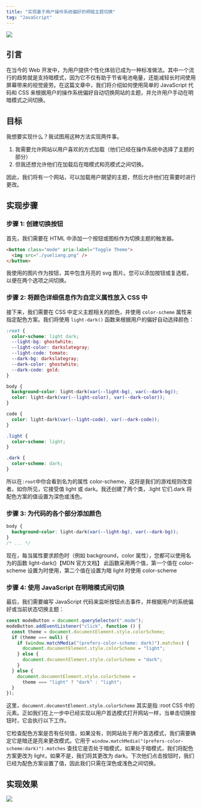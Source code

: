 ```yaml
---
title: "实现基于用户操作系统偏好的明暗主题切换"
tag: "JavaScript"
---
```


<img src="../imgs/76/04.webp" />

## 引言

在当今的 Web 开发中，为用户提供个性化体验已成为一种标准做法。其中一个流行的趋势就是支持暗模式，因为它不仅有助于节省电池电量，还能减轻长时间使用屏幕带来的视觉疲劳。在这篇文章中，我们将介绍如何使用简单的 JavaScript 代码和 CSS 来根据用户的操作系统偏好自动切换网站的主题，并允许用户手动在明暗模式之间切换。

## 目标

我想要实现什么？我试图用这种方法实现两件事。

1. 我需要允许网站以用户喜欢的方式加载（他们已经在操作系统中选择了主题的部分）
2. 但我还想允许他们在加载后在暗模式和亮模式之间切换。

因此，我们将有一个网站，可以加载用户期望的主题，然后允许他们在需要时进行更改。

## 实现步骤

### 步骤 1: 创建切换按钮

首先，我们需要在 HTML 中添加一个按钮或图标作为切换主题的触发器。

```html
<button class="mode" aria-label="Toggle Theme">
  <img src="./yueliang.png" />
</button>
```

我使用的图片作为按钮，其中包含月亮的 svg 图片。您可以添加按钮或复选框，以便在两个选项之间切换。

### 步骤 2: 将颜色详细信息作为自定义属性放入 CSS 中

接下来，我们需要在 CSS 中定义主题相关的颜色，并使用 `color-scheme` 属性来指定配色方案。我们将使用 `light-dark()` 函数来根据用户的偏好自动选择颜色：

```css
:root {
  color-scheme: light dark;
  --light-bg: ghostwhite;
  --light-color: darkslategray;
  --light-code: tomato;
  --dark-bg: darkslategray;
  --dark-color: ghostwhite;
  --dark-code: gold;
}

body {
  background-color: light-dark(var(--light-bg), var(--dark-bg));
  color: light-dark(var(--light-color), var(--dark-color));
}

code {
  color: light-dark(var(--light-code), var(--dark-code));
}

.light {
  color-scheme: light;
}

.dark {
  color-scheme: dark;
}
```

所以在`:root`中你会看到名为的属性 color-scheme，这将是我们的游戏规则改变者。如你所见，它接受值 light 或 dark。我还创建了两个类，.light 它们.dark 将配色方案的值设置为深色或浅色。

### 步骤 3: 为代码的各个部分添加颜色

```css
body {
  background-color: light-dark(var(--light-bg), var(--dark-bg));
}
/* ... */
```

现在，每当属性要求颜色时（例如 background，color 属性），您都可以使用名为的函数 light-dark()【MDN 官方文档】 此函数采用两个值，第一个值在 color-scheme 设置为时使用，第二个值在设置为暗 light 时使用 color-scheme

### 步骤 4: 使用 JavaScript 在明暗模式间切换

最后，我们需要编写 JavaScript 代码来监听按钮点击事件，并根据用户的系统偏好或当前状态切换主题：

```js
const modeButton = document.querySelector(".mode");
modeButton.addEventListener("click", function () {
  const theme = document.documentElement.style.colorScheme;
  if (theme === null) {
    if (window.matchMedia("(prefers-color-scheme: dark)").matches) {
      document.documentElement.style.colorScheme = "light";
    } else {
      document.documentElement.style.colorScheme = "dark";
    }
  } else {
    document.documentElement.style.colorScheme =
      theme === "light" ? "dark" : "light";
  }
});
```

这里，`document.documentElement.style.colorScheme` 其实是指 :root CSS 中的元素。正如我们在上一步中已经实现以用户首选模式打开网站一样，当单击切换按钮时，它会执行以下工作。

它检查配色方案是否有任何值，如果没有，则网站处于用户首选模式，我们需要确定它是暗还是亮来更改模式。它用于 `window.matchMedia("(prefers-color-scheme:dark)").matches` 查找它是否处于暗模式，如果处于暗模式，我们将配色方案更改为 light，如果不是，我们将其更改为 dark。下次他们点击按钮时，我们已经为配色方案设置了值，因此我们只需在深色或浅色之间切换。

## 实现效果

<img src="../imgs/76/04.gif" />